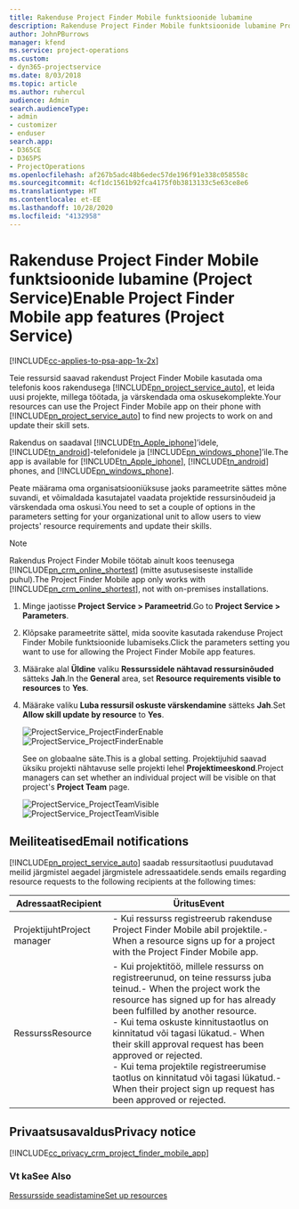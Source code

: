 ```yaml
---
title: Rakenduse Project Finder Mobile funktsioonide lubamine
description: Rakenduse Project Finder Mobile funktsioonide lubamine Project Service'i jaoks
author: JohnPBurrows
manager: kfend
ms.service: project-operations
ms.custom:
- dyn365-projectservice
ms.date: 8/03/2018
ms.topic: article
ms.author: ruhercul
audience: Admin
search.audienceType:
- admin
- customizer
- enduser
search.app:
- D365CE
- D365PS
- ProjectOperations
ms.openlocfilehash: af267b5adc48b6edec57de196f91e338c058558c
ms.sourcegitcommit: 4cf1dc1561b92fca4175f0b3813133c5e63ce8e6
ms.translationtype: HT
ms.contentlocale: et-EE
ms.lasthandoff: 10/28/2020
ms.locfileid: "4132958"
---
```

# <a name="enable-project-finder-mobile-app-features-project-service"></a><span data-ttu-id="cc594-103">Rakenduse Project Finder Mobile funktsioonide lubamine (Project Service)</span><span class="sxs-lookup"><span data-stu-id="cc594-103">Enable Project Finder Mobile app features (Project Service)</span></span>

[!INCLUDE[cc-applies-to-psa-app-1x-2x](../includes/cc-applies-to-psa-app-1x-2x.md)]

<span data-ttu-id="cc594-104">Teie ressursid saavad rakendust Project Finder Mobile kasutada oma telefonis koos rakendusega [!INCLUDE[pn_project_service_auto](../includes/pn-project-service-auto.md)], et leida uusi projekte, millega töötada, ja värskendada oma oskusekomplekte.</span><span class="sxs-lookup"><span data-stu-id="cc594-104">Your resources can use the Project Finder Mobile app on their phone with [!INCLUDE[pn_project_service_auto](../includes/pn-project-service-auto.md)] to find new projects to work on and update their skill sets.</span></span>  
  
 <span data-ttu-id="cc594-105">Rakendus on saadaval [!INCLUDE[tn_Apple_iphone](../includes/tn-apple-iphone.md)]’idele, [!INCLUDE[tn_android](../includes/tn-android.md)]-telefonidele ja [!INCLUDE[pn_windows_phone](../includes/pn-windows-phone.md)]’ile.</span><span class="sxs-lookup"><span data-stu-id="cc594-105">The app is available for [!INCLUDE[tn_Apple_iphone](../includes/tn-apple-iphone.md)], [!INCLUDE[tn_android](../includes/tn-android.md)] phones, and [!INCLUDE[pn_windows_phone](../includes/pn-windows-phone.md)].</span></span>  
  
 <span data-ttu-id="cc594-106">Peate määrama oma organisatsiooniüksuse jaoks parameetrite sättes mõne suvandi, et võimaldada kasutajatel vaadata projektide ressursinõudeid ja värskendada oma oskusi.</span><span class="sxs-lookup"><span data-stu-id="cc594-106">You need to set a couple of options in the parameters setting for your organizational unit to allow users to view projects' resource requirements and update their skills.</span></span>  
  
> [!NOTE]
>  <span data-ttu-id="cc594-107">Rakendus Project Finder Mobile töötab ainult koos teenusega [!INCLUDE[pn_crm_online_shortest](../includes/pn-crm-online-shortest.md)] (mitte asutusesiseste installide puhul).</span><span class="sxs-lookup"><span data-stu-id="cc594-107">The Project Finder Mobile app only works with [!INCLUDE[pn_crm_online_shortest](../includes/pn-crm-online-shortest.md)], not with on-premises installations.</span></span>  
  
1. <span data-ttu-id="cc594-108">Minge jaotisse **Project Service > Parameetrid**.</span><span class="sxs-lookup"><span data-stu-id="cc594-108">Go to **Project Service > Parameters**.</span></span>  
  
2. <span data-ttu-id="cc594-109">Klõpsake parameetrite sättel, mida soovite kasutada rakenduse Project Finder Mobile funktsioonide lubamiseks.</span><span class="sxs-lookup"><span data-stu-id="cc594-109">Click the parameters setting you want to use for allowing the Project Finder Mobile app features.</span></span>  
  
3. <span data-ttu-id="cc594-110">Määrake alal **Üldine** valiku **Ressurssidele nähtavad ressursinõuded** sätteks **Jah**.</span><span class="sxs-lookup"><span data-stu-id="cc594-110">In the **General** area, set **Resource requirements visible to resources** to **Yes**.</span></span>  
  
4. <span data-ttu-id="cc594-111">Määrake valiku **Luba ressursil oskuste värskendamine** sätteks **Jah**.</span><span class="sxs-lookup"><span data-stu-id="cc594-111">Set **Allow skill update by resource** to **Yes**.</span></span>  
  
   <span data-ttu-id="cc594-112">![ProjectService_ProjectFinderEnable](../psa/media/project-service-project-finder-enable.png "ProjectService_ProjectFinderEnable")</span><span class="sxs-lookup"><span data-stu-id="cc594-112">![ProjectService_ProjectFinderEnable](../psa/media/project-service-project-finder-enable.png "ProjectService_ProjectFinderEnable")</span></span>  
  
   <span data-ttu-id="cc594-113">See on globaalne säte.</span><span class="sxs-lookup"><span data-stu-id="cc594-113">This is a global setting.</span></span> <span data-ttu-id="cc594-114">Projektijuhid saavad üksiku projekti nähtavuse selle projekti lehel **Projektimeeskond**.</span><span class="sxs-lookup"><span data-stu-id="cc594-114">Project managers can set whether an individual project will be visible on that project's **Project Team** page.</span></span>  
  
   <span data-ttu-id="cc594-115">![ProjectService_ProjectTeamVisible](../psa/media/project-service-project-team-visible.png "ProjectService_ProjectTeamVisible")</span><span class="sxs-lookup"><span data-stu-id="cc594-115">![ProjectService_ProjectTeamVisible](../psa/media/project-service-project-team-visible.png "ProjectService_ProjectTeamVisible")</span></span>  
  
## <a name="email-notifications"></a><span data-ttu-id="cc594-116">Meiliteatised</span><span class="sxs-lookup"><span data-stu-id="cc594-116">Email notifications</span></span>  
 [!INCLUDE[pn_project_service_auto](../includes/pn-project-service-auto.md)] <span data-ttu-id="cc594-117">saadab ressursitaotlusi puudutavad meilid järgmistel aegadel järgmistele adressaatidele.</span><span class="sxs-lookup"><span data-stu-id="cc594-117">sends emails regarding resource requests to the following recipients at the following times:</span></span>  
  
|<span data-ttu-id="cc594-118">Adressaat</span><span class="sxs-lookup"><span data-stu-id="cc594-118">Recipient</span></span>|<span data-ttu-id="cc594-119">Üritus</span><span class="sxs-lookup"><span data-stu-id="cc594-119">Event</span></span>|  
|---------------|-----------|  
|<span data-ttu-id="cc594-120">Projektijuht</span><span class="sxs-lookup"><span data-stu-id="cc594-120">Project manager</span></span>|<span data-ttu-id="cc594-121">- Kui ressurss registreerub rakenduse Project Finder Mobile abil projektile.</span><span class="sxs-lookup"><span data-stu-id="cc594-121">-   When a resource signs up for a project with the Project Finder Mobile app.</span></span>|  
|<span data-ttu-id="cc594-122">Ressurss</span><span class="sxs-lookup"><span data-stu-id="cc594-122">Resource</span></span>|<span data-ttu-id="cc594-123">- Kui projektitöö, millele ressurss on registreerunud, on teine ressurss juba teinud.</span><span class="sxs-lookup"><span data-stu-id="cc594-123">-   When the project work the resource has signed up for has already been fulfilled by another resource.</span></span><br /><span data-ttu-id="cc594-124">- Kui tema oskuste kinnitustaotlus on kinnitatud või tagasi lükatud.</span><span class="sxs-lookup"><span data-stu-id="cc594-124">-   When their skill approval request has been approved or rejected.</span></span><br /><span data-ttu-id="cc594-125">- Kui tema projektile registreerumise taotlus on kinnitatud või tagasi lükatud.</span><span class="sxs-lookup"><span data-stu-id="cc594-125">-   When their project sign up request has been approved or rejected.</span></span>|  
  
## <a name="privacy-notice"></a><span data-ttu-id="cc594-126">Privaatsusavaldus</span><span class="sxs-lookup"><span data-stu-id="cc594-126">Privacy notice</span></span>  
 [!INCLUDE[cc_privacy_crm_project_finder_mobile_app](../includes/cc-privacy-crm-project-finder-mobile-app.md)]  
  
### <a name="see-also"></a><span data-ttu-id="cc594-127">Vt ka</span><span class="sxs-lookup"><span data-stu-id="cc594-127">See Also</span></span>  
 [<span data-ttu-id="cc594-128">Ressursside seadistamine</span><span class="sxs-lookup"><span data-stu-id="cc594-128">Set up resources</span></span>](../psa/set-up-resources.md)
